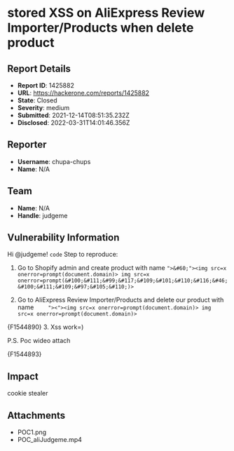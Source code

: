 # stored XSS on AliExpress Review Importer/Products when delete product

## Report Details
- **Report ID**: 1425882
- **URL**: https://hackerone.com/reports/1425882
- **State**: Closed
- **Severity**: medium
- **Submitted**: 2021-12-14T08:51:35.232Z
- **Disclosed**: 2022-03-31T14:01:46.356Z

## Reporter
- **Username**: chupa-chups
- **Name**: N/A

## Team
- **Name**: N/A
- **Handle**: judgeme

## Vulnerability Information
Hi @judgeme!
`code`
Step to reproduce:

1. Go to Shopify admin and create product with name `">&#60;"><img src=x onerror=prompt(document.domain)> img src=x onerror=prompt(&#100;&#111;&#99;&#117;&#109;&#101;&#110;&#116;&#46;&#100;&#111;&#109;&#97;&#105;&#110;)>`

2. Go to AliExpress Review Importer/Products and delete our product with name ` 	"><"><img src=x onerror=prompt(document.domain)> img src=x onerror=prompt(document.domain)> `

{F1544890}
3. Xss work=)


P.S. Poc wideo attach


{F1544893}

## Impact

cookie stealer

## Attachments
- POC1.png
- POC_aliJudgeme.mp4
